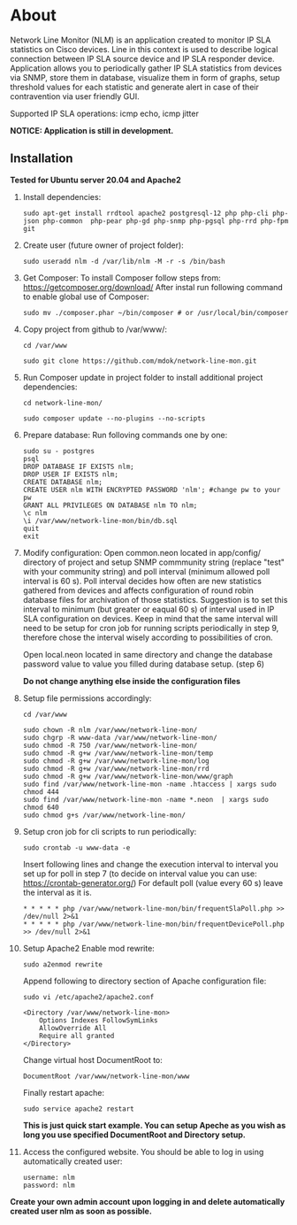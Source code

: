 About
=================
 Network Line Monitor (NLM) is an application created to monitor IP SLA statistics on Cisco devices. Line in this context is used to describe logical connection between IP SLA source device and IP SLA responder device. Application allows you to periodically gather IP SLA statistics from devices via SNMP, store them in database, visualize them in form of graphs, setup threshold values for each statistic and generate alert in case of their contravention via user friendly GUI.

Supported IP SLA operations: icmp echo, icmp jitter

**NOTICE: Application is still in development.**


Installation
------------
**Tested for Ubuntu server 20.04 and Apache2**

1. Install dependencies:
	```
	sudo apt-get install rrdtool apache2 postgresql-12 php php-cli php-json php-common  php-pear php-gd php-snmp php-pgsql php-rrd php-fpm git
	```

2. Create user (future owner of project folder):
	```
	sudo useradd nlm -d /var/lib/nlm -M -r -s /bin/bash
	```

3. Get Composer:
	To install Composer follow steps from: https://getcomposer.org/download/ 
	After instal run following command to enable global use of Composer:
	```
	sudo mv ./composer.phar ~/bin/composer # or /usr/local/bin/composer
	```

4. Copy project from github to /var/www/:
	```
	cd /var/www
	```
	```
	sudo git clone https://github.com/mdok/network-line-mon.git
	```

5. Run Composer update in project folder to install additional project dependencies:
	```
	cd network-line-mon/
	```
	```
	sudo composer update --no-plugins --no-scripts
	```

6. Prepare database:
	Run folloving commands one by one:
	```
	sudo su - postgres
	psql 
	DROP DATABASE IF EXISTS nlm;
	DROP USER IF EXISTS nlm;
	CREATE DATABASE nlm;
	CREATE USER nlm WITH ENCRYPTED PASSWORD 'nlm'; #change pw to your pw	
	GRANT ALL PRIVILEGES ON DATABASE nlm TO nlm;
	\c nlm
	\i /var/www/network-line-mon/bin/db.sql
	quit
	exit
	```


7. Modify configuration:
	Open common.neon located in app/config/ directory of project and setup SNMP commmunity string (replace "test" with your community string) and poll interval (minimum allowed poll interval is 60 s). Poll interval decides how often are new statistics gathered from devices and affects configuration of round robin database files for archivation of those statistics. Suggestion is to set this interval to minimum (but greater or eaqual 60 s) of interval used in IP SLA configuration on devices.
	Keep in mind that the same interval will need to be setup for cron job for running scripts periodically in step 9, therefore chose the interval wisely according to possibilities of cron.

	Open local.neon located in same directory and change the database password value to value you filled during database setup. (step 6)

	**Do not change anything else inside the configuration files**
	

8. Setup file permissions accordingly:
	```
	cd /var/www
	```
	```
 	sudo chown -R nlm /var/www/network-line-mon/
 	sudo chgrp -R www-data /var/www/network-line-mon/
	sudo chmod -R 750 /var/www/network-line-mon/
	sudo chmod -R g+w /var/www/network-line-mon/temp
	sudo chmod -R g+w /var/www/network-line-mon/log
	sudo chmod -R g+w /var/www/network-line-mon/rrd
	sudo chmod -R g+w /var/www/network-line-mon/www/graph
	sudo find /var/www/network-line-mon -name .htaccess | xargs sudo chmod 444
	sudo find /var/www/network-line-mon -name *.neon  | xargs sudo chmod 640
	sudo chmod g+s /var/www/network-line-mon/
	```

9. Setup cron job for cli scripts to run periodically:
	
	```
	sudo crontab -u www-data -e
	```
	
	Insert following lines and change the execution interval to interval you set up for poll in step 7 (to decide on interval value you can use: https://crontab-generator.org/)
	For default poll (value every 60 s) leave the interval as it is.
	```
	* * * * * php /var/www/network-line-mon/bin/frequentSlaPoll.php >> /dev/null 2>&1
	* * * * * php /var/www/network-line-mon/bin/frequentDevicePoll.php >> /dev/null 2>&1
	```

10. Setup Apache2
	Enable mod rewrite:
	```
	sudo a2enmod rewrite
	```
	
	Append following to directory section of Apache configuration file:
	```
	sudo vi /etc/apache2/apache2.conf
	```
	```
	<Directory /var/www/network-line-mon>
        Options Indexes FollowSymLinks
        AllowOverride All
        Require all granted
	</Directory>
	```

	Change virtual host DocumentRoot to:
	```
	DocumentRoot /var/www/network-line-mon/www
	```

	Finally restart apache:
	```
	sudo service apache2 restart
	```

	**This is just quick start example. You can setup Apeche as you wish as long you use specified DocumentRoot and Directory setup.**

11. Access the configured website. You should be able to log in using automatically created user:
	```
	username: nlm
	password: nlm
	```

**Create your own admin account upon logging in and delete automatically created user nlm as soon as possible.**
